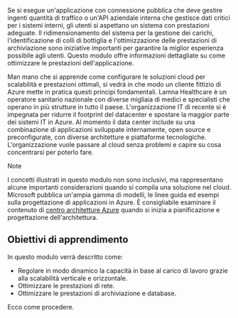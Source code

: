 Se si esegue un'applicazione con connessione pubblica che deve gestire ingenti quantità di traffico o un'API aziendale interna che gestisce dati critici per i sistemi interni, gli utenti si aspettano un sistema con prestazioni adeguate. Il ridimensionamento del sistema per la gestione dei carichi, l'identificazione di colli di bottiglia e l'ottimizzazione delle prestazioni di archiviazione sono iniziative importanti per garantire la miglior esperienza possibile agli utenti. Questo modulo offre informazioni dettagliate su come ottimizzare le prestazioni dell'applicazione.

Man mano che si apprende come configurare le soluzioni cloud per scalabilità e prestazioni ottimali, si vedrà in che modo un cliente fittizio di Azure mette in pratica questi principi fondamentali. Lamna Healthcare è un operatore sanitario nazionale con diverse migliaia di medici e specialisti che operano in più strutture in tutto il paese. L'organizzazione IT di recente si è impegnata per ridurre il footprint del datacenter e spostare la maggior parte dei sistemi IT in Azure. Al momento il data center include su una combinazione di applicazioni sviluppate internamente, open source e preconfigurate, con diverse architetture e piattaforme tecnologiche. L'organizzazione vuole passare al cloud senza problemi e capire su cosa concentrarsi per poterlo fare.

> [!NOTE]
> I concetti illustrati in questo modulo non sono inclusivi, ma rappresentano alcune importanti considerazioni quando si compila una soluzione nel cloud. Microsoft pubblica un'ampia gamma di modelli, le linee guida ed esempi sulla progettazione di applicazioni in Azure. È consigliabile esaminare il contenuto di [centro architetture Azure](https://docs.microsoft.com/azure/architecture/) quando si inizia a pianificazione e progettazione dell'architettura.

## <a name="learning-objectives"></a>Obiettivi di apprendimento

In questo modulo verrà descritto come:

- Regolare in modo dinamico la capacità in base al carico di lavoro grazie alla scalabilità verticale e orizzontale.
- Ottimizzare le prestazioni di rete.
- Ottimizzare le prestazioni di archiviazione e database.

Ecco come procedere.
